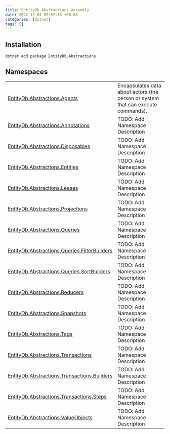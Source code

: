 ```yaml
---
title: EntityDb.Abstractions Assembly
date: 2022-12-04 09:57:15 +00:00
categories: [dotnet]
tags: []
---
```


## Installation
```sh
dotnet add package EntityDb.Abstractions
```
## Namespaces
<table><tr><td><a href='/posts/dotnet-entitydb-abstractions-agents'>EntityDb.Abstractions.Agents</a></td><td>
Encapsulates data about actors (the person or system that can execute commands).
</td></tr><tr><td><a href='/posts/dotnet-entitydb-abstractions-annotations'>EntityDb.Abstractions.Annotations</a></td><td>
TODO: Add Namespace Description
</td></tr><tr><td><a href='/posts/dotnet-entitydb-abstractions-disposables'>EntityDb.Abstractions.Disposables</a></td><td>
TODO: Add Namespace Description
</td></tr><tr><td><a href='/posts/dotnet-entitydb-abstractions-entities'>EntityDb.Abstractions.Entities</a></td><td>
TODO: Add Namespace Description
</td></tr><tr><td><a href='/posts/dotnet-entitydb-abstractions-leases'>EntityDb.Abstractions.Leases</a></td><td>
TODO: Add Namespace Description
</td></tr><tr><td><a href='/posts/dotnet-entitydb-abstractions-projections'>EntityDb.Abstractions.Projections</a></td><td>
TODO: Add Namespace Description
</td></tr><tr><td><a href='/posts/dotnet-entitydb-abstractions-queries'>EntityDb.Abstractions.Queries</a></td><td>
TODO: Add Namespace Description
</td></tr><tr><td><a href='/posts/dotnet-entitydb-abstractions-queries-filterbuilders'>EntityDb.Abstractions.Queries.FilterBuilders</a></td><td>
TODO: Add Namespace Description
</td></tr><tr><td><a href='/posts/dotnet-entitydb-abstractions-queries-sortbuilders'>EntityDb.Abstractions.Queries.SortBuilders</a></td><td>
TODO: Add Namespace Description
</td></tr><tr><td><a href='/posts/dotnet-entitydb-abstractions-reducers'>EntityDb.Abstractions.Reducers</a></td><td>
TODO: Add Namespace Description
</td></tr><tr><td><a href='/posts/dotnet-entitydb-abstractions-snapshots'>EntityDb.Abstractions.Snapshots</a></td><td>
TODO: Add Namespace Description
</td></tr><tr><td><a href='/posts/dotnet-entitydb-abstractions-tags'>EntityDb.Abstractions.Tags</a></td><td>
TODO: Add Namespace Description
</td></tr><tr><td><a href='/posts/dotnet-entitydb-abstractions-transactions'>EntityDb.Abstractions.Transactions</a></td><td>
TODO: Add Namespace Description
</td></tr><tr><td><a href='/posts/dotnet-entitydb-abstractions-transactions-builders'>EntityDb.Abstractions.Transactions.Builders</a></td><td>
TODO: Add Namespace Description
</td></tr><tr><td><a href='/posts/dotnet-entitydb-abstractions-transactions-steps'>EntityDb.Abstractions.Transactions.Steps</a></td><td>
TODO: Add Namespace Description
</td></tr><tr><td><a href='/posts/dotnet-entitydb-abstractions-valueobjects'>EntityDb.Abstractions.ValueObjects</a></td><td>
TODO: Add Namespace Description
</td></tr></table>
